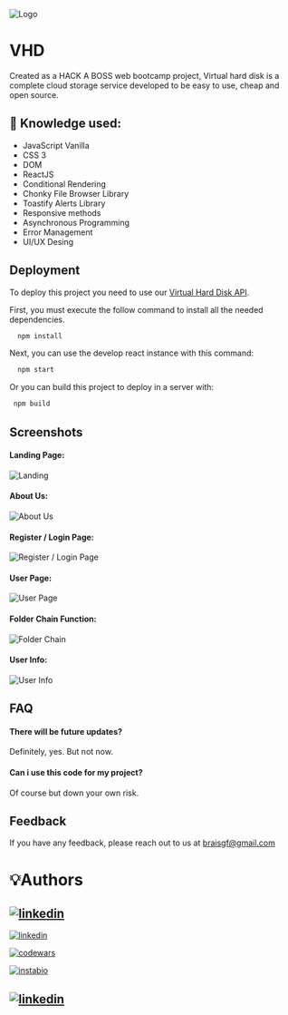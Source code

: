 
![Logo](https://i.imgur.com/Pr6SDhY.png)


# VHD

Created as a HACK A BOSS web bootcamp project, Virtual hard disk is a complete cloud storage service developed to be easy to use, cheap and open source. 
        

## 🧠 Knowledge used:

- JavaScript Vanilla
- CSS 3
- DOM
- ReactJS
- Conditional Rendering
- Chonky File Browser Library
- Toastify Alerts Library
- Responsive methods
- Asynchronous Programming
- Error Management
- UI/UX Desing

## Deployment

To deploy this project you need to use our [Virtual Hard Disk API](https://github.com/TheBraisgf/VirtualHardDisk-Back).

First, you must execute the follow command to install all the needed dependencies.
```bash
  npm install 
```

Next, you can use the develop react instance with this command:

```bash
  npm start 
```
 
 Or you can build this project to deploy in a server with:

 ```bash
  npm build 
```

## Screenshots
#### Landing Page:
![Landing](https://i.imgur.com/PcXxbaa.png)

#### About Us:
![About Us](https://i.imgur.com/8sXPqIA.png)

#### Register / Login Page:
![Register / Login Page](https://i.imgur.com/XbKUzof.png)

#### User Page:
![User Page](https://i.imgur.com/BsHr6a1.png)

#### Folder Chain Function:
![Folder Chain](https://i.imgur.com/eOs0rHT.png)

#### User Info:
![User Info](https://i.imgur.com/3si84So.png)



## FAQ

#### There will be future updates?

Definitely, yes. But not now.

#### Can i use this code for my project?

Of course but down your own risk.

## Feedback

If you have any feedback, please reach out to us at braisgf@gmail.com

# 💡Authors

## [![linkedin](https://img.shields.io/badge/TheBraisGF-100000?style=for-the-badge&logo=github&logoColor=white)](https://github.com/TheBraisgf)

[![linkedin](https://img.shields.io/badge/linkedin-0A66C2?style=for-the-badge&logo=linkedin&logoColor=white)](https://www.linkedin.com/in/braisgf/)

[![codewars](https://img.shields.io/badge/Codewars-B1361E?style=for-the-badge&logo=Codewars&logoColor=white)](https://www.codewars.com/users/Braisgf)

[![instabio](https://img.shields.io/badge/SOCIAL_MEDIA-FFA500?style=for-the-badge&logo=rss&logoColor=white)](https://instabio.cc/3030409IOuIr3)

## [![linkedin](https://img.shields.io/badge/pabloberu-100000?style=for-the-badge&logo=github&logoColor=white)](https://github.com/PabloBeRui)

